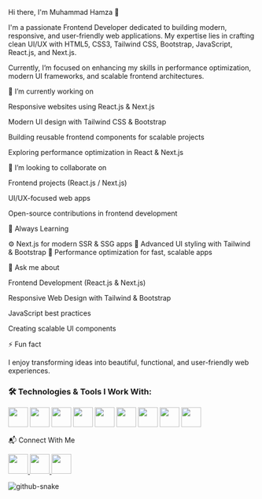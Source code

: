 Hi there, I'm Muhammad Hamza 👋

I'm a passionate Frontend Developer dedicated to building modern, responsive, and user-friendly web applications. My expertise lies in crafting clean UI/UX with HTML5, CSS3, Tailwind CSS, Bootstrap, JavaScript, React.js, and Next.js.

Currently, I’m focused on enhancing my skills in performance optimization, modern UI frameworks, and scalable frontend architectures.

🔭 I’m currently working on

Responsive websites using React.js & Next.js

Modern UI design with Tailwind CSS & Bootstrap

Building reusable frontend components for scalable projects

Exploring performance optimization in React & Next.js

👯 I’m looking to collaborate on

Frontend projects (React.js / Next.js)

UI/UX-focused web apps

Open-source contributions in frontend development

🧠 Always Learning

⚙ Next.js for modern SSR & SSG apps
🎨 Advanced UI styling with Tailwind & Bootstrap
🚀 Performance optimization for fast, scalable apps

💬 Ask me about

Frontend Development (React.js & Next.js)

Responsive Web Design with Tailwind & Bootstrap

JavaScript best practices

Creating scalable UI components

⚡ Fun fact

I enjoy transforming ideas into beautiful, functional, and user-friendly web experiences.

<h3 align="left">🛠 Technologies & Tools I Work With:</h3> <p align="left"> <img src="https://img.icons8.com/color/48/000000/html-5--v1.png" width="40"/> <img src="https://img.icons8.com/color/48/000000/css3.png" width="40"/> <img src="https://img.icons8.com/color/48/000000/javascript.png" width="40"/> <img src="https://img.icons8.com/color/48/000000/react-native.png" width="40"/> <img src="https://img.icons8.com/color/48/000000/nextjs.png" width="40"/> <img src="https://img.icons8.com/color/48/tailwindcss.png" width="40"/> <img src="https://img.icons8.com/color/48/bootstrap.png" width="40"/> <img src="https://img.icons8.com/color/48/000000/git.png" width="40"/> <img src="https://img.icons8.com/color/48/000000/github.png" width="40"/> </p>
📬 Connect With Me
<p> <a href="https://www.linkedin.com/in/your-link" target="_blank"> <img src="https://img.icons8.com/color/48/000000/linkedin.png" width="40"/> </a> <a href="mailto:your-email@gmail.com" target="_blank"> <img src="https://img.icons8.com/color/48/000000/gmail-new.png" width="40"/> </a> <a href="https://wa.me/your-number" target="_blank"> <img src="https://img.icons8.com/color/48/000000/whatsapp.png" width="40"/> </a> </p>
<picture> <source media="(prefers-color-scheme: dark)" srcset="https://raw.githubusercontent.com/tobiasmeyhoefer/tobiasmeyhoefer/output/github-snake-dark.svg" /> <source media="(prefers-color-scheme: light)" srcset="https://raw.githubusercontent.com/tobiasmeyhoefer/tobiasmeyhoefer/output/github-snake.svg" /> <img alt="github-snake" src="https://raw.githubusercontent.com/tobiasmeyhoefer/tobiasmeyhoefer/output/github-snake.svg" /> </picture>
